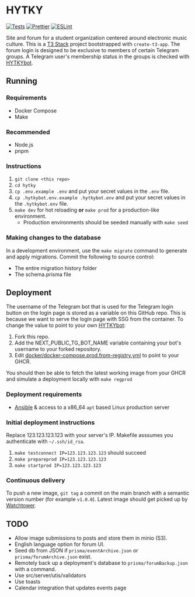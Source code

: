 # HYTKY

[![Tests](https://github.com/zeeket/hytky/actions/workflows/playwright.yml/badge.svg)](https://github.com/zeeket/hytky/actions/workflows/playwright.yml) [![Prettier](https://github.com/zeeket/hytky/actions/workflows/prettier-check.yml/badge.svg)](https://github.com/zeeket/hytky/actions/workflows/prettier-check.yml) [![ESLint](https://github.com/zeeket/hytky/actions/workflows/next-lint-check.yml/badge.svg)](https://github.com/zeeket/hytky/actions/workflows/next-lint-check.yml)

Site and forum for a student organization centered around electronic music culture. This is a [T3 Stack](https://create.t3.gg/) project bootstrapped with `create-t3-app`.
The forum login is designed to be exclusive to members of certain Telegram groups. A Telegram user's membership status in the groups is checked with [HYTKYbot](https://github.com/zeeket/HYTKYbot).

## Running

### Requirements

- Docker Compose
- Make

### Recommended

 - Node.js
 - pnpm

### Instructions

1. `git clone <this repo>`
2. `cd hytky`
3. `cp .env.example .env` and put your secret values in the `.env` file.
4. `cp .hytkybot.env.example .hytkybot.env` and put your secret values in the `.hytkybot.env` file.
5. `make dev` for hot reloading **or** `make prod` for a production-like environment.
   - Production environments should be seeded manually with `make seed`

### Making changes to the database

In a development environment, use the `make migrate` command to generate and apply migrations.
Commit the following to source control:

- The entire migration history folder
- The schema.prisma file

## Deployment

The username of the Telegram bot that is used for the Telegram login button on the login page is stored as a variable on this GitHub repo. This is because we want to serve the login page with SSG from the container.
To change the value to point to your own [HYTKYbot](https://github.com/zeeket/HYTKYbot):

1. Fork this repo.
2. Add the NEXT_PUBLIC_TG_BOT_NAME variable containing your bot's username to your forked repository.
3. Edit [docker/docker-compose.prod.from-registry.yml](docker/docker-compose.prod.from-registry.yml) to point to your GHCR.

You should then be able to fetch the latest working image from your GHCR and simulate a deployment locally with `make regprod`

### Deployment requirements

- [Ansible](https://github.com/ansible/ansible) & access to a x86_64 `apt` based Linux production server

### Initial deployment instructions

Replace 123.123.123.123 with your server's IP. Makefile asssumes you authenticate with `~/.ssh/id_rsa`.

1. `make testconnect IP=123.123.123.123` should succeed
2. `make prepareprod IP=123.123.123.123`
3. `make startprod IP=123.123.123.123`

### Continuous delivery

To push a new image, `git tag` a commit on the main branch with a semantic version number (for example `v1.0.0`).
Latest image should get picked up by [Watchtower](https://containrrr.dev/watchtower/).

## TODO

- Allow image submissions to posts and store them in minio (S3).
- English language option for forum UI.
- Seed db from JSON if `prisma/eventArchive.json` or `prisma/forumArchive.json` exist.
- Remotely back up a deployment's database to `prisma/forumBackup.json` with a command.
- Use src/server/utis/validators
- Use toasts
- Calendar integration that updates events page
